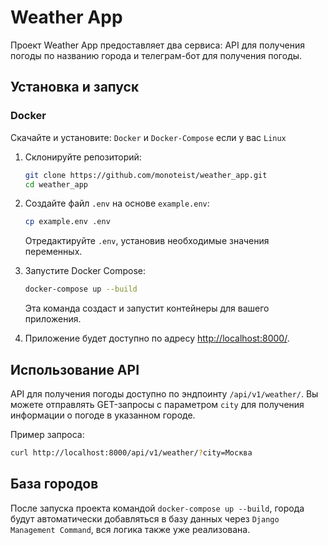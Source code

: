 # Weather App

Проект Weather App предоставляет два сервиса: API для получения погоды по названию города и телеграм-бот для получения погоды.

## Установка и запуск

### Docker

Cкачайте и установите: `Docker` и `Docker-Compose` если у вас `Linux`

1. Склонируйте репозиторий:

    ```bash
    git clone https://github.com/monoteist/weather_app.git
    cd weather_app
    ```

2. Создайте файл `.env` на основе `example.env`:

    ```bash
    cp example.env .env
    ```

    Отредактируйте `.env`, установив необходимые значения переменных.

3. Запустите Docker Compose:

    ```bash
    docker-compose up --build
    ```

    Эта команда создаст и запустит контейнеры для вашего приложения.

4. Приложение будет доступно по адресу [http://localhost:8000/](http://localhost:8000/).

## Использование API

API для получения погоды доступно по эндпоинту `/api/v1/weather/`. Вы можете отправлять GET-запросы с параметром `city` для получения информации о погоде в указанном городе.

Пример запроса:

```bash
curl http://localhost:8000/api/v1/weather/?city=Москва
```

## База городов

После запуска проекта командой `docker-compose up --build`, города будут автоматически добавляться в базу данных через `Django Management Command`, вся логика также уже реализована.
